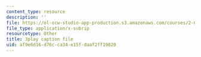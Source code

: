 ```yaml
---
content_type: resource
description: ''
file: https://ol-ocw-studio-app-production.s3.amazonaws.com/courses/2-003sc-engineering-dynamics-fall-2011/af9e6d16d76cca34e15fdaaf2ff19820_wERH7LtoUuE.srt
file_type: application/x-subrip
resourcetype: Other
title: 3play caption file
uid: af9e6d16-d76c-ca34-e15f-daaf2ff19820
---
```


